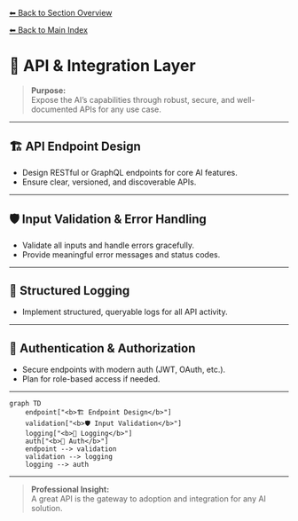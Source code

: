 [⬅ Back to Section Overview](README.md)

[⬅ Back to Main Index](../../../INDEX.md#build)

# 🔌 API & Integration Layer

> **Purpose:**  
> Expose the AI’s capabilities through robust, secure, and well-documented APIs for any use case.

---

## 🏗️ API Endpoint Design

- Design RESTful or GraphQL endpoints for core AI features.
- Ensure clear, versioned, and discoverable APIs.

---

## 🛡️ Input Validation & Error Handling

- Validate all inputs and handle errors gracefully.
- Provide meaningful error messages and status codes.

---

## 📜 Structured Logging

- Implement structured, queryable logs for all API activity.

---

## 🔐 Authentication & Authorization

- Secure endpoints with modern auth (JWT, OAuth, etc.).
- Plan for role-based access if needed.

---

```mermaid
graph TD
    endpoint["<b>🏗️ Endpoint Design</b>"]
    validation["<b>🛡️ Input Validation</b>"]
    logging["<b>📜 Logging</b>"]
    auth["<b>🔐 Auth</b>"]
    endpoint --> validation
    validation --> logging
    logging --> auth
```

---

> **Professional Insight:**  
> A great API is the gateway to adoption and integration for any AI solution.